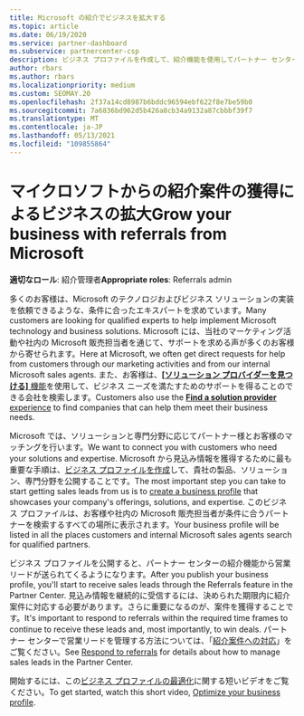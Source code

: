 ```yaml
---
title: Microsoft の紹介でビジネスを拡大する
ms.topic: article
ms.date: 06/19/2020
ms.service: partner-dashboard
ms.subservice: partnercenter-csp
description: ビジネス プロファイルを作成して、紹介機能を使用してパートナー センターリードを生成し、これらの紹介に応答する方法について学習します。
author: rbars
ms.author: rbars
ms.localizationpriority: medium
ms.custom: SEOMAY.20
ms.openlocfilehash: 2f37a14cd8987b6bddc96594ebf622f8e7be59b0
ms.sourcegitcommit: 7a6836bd962d5b426a8cb34a9132a87cbbbf39f7
ms.translationtype: MT
ms.contentlocale: ja-JP
ms.lasthandoff: 05/13/2021
ms.locfileid: "109855864"
---
```

# <a name="grow-your-business-with-referrals-from-microsoft"></a><span data-ttu-id="b1a78-103">マイクロソフトからの紹介案件の獲得によるビジネスの拡大</span><span class="sxs-lookup"><span data-stu-id="b1a78-103">Grow your business with referrals from Microsoft</span></span>

<span data-ttu-id="b1a78-104">**適切なロール**: 紹介管理者</span><span class="sxs-lookup"><span data-stu-id="b1a78-104">**Appropriate roles**: Referrals admin</span></span>

<span data-ttu-id="b1a78-105">多くのお客様は、Microsoft のテクノロジおよびビジネス ソリューションの実装を依頼できるような、条件に合ったエキスパートを求めています。</span><span class="sxs-lookup"><span data-stu-id="b1a78-105">Many customers are looking for qualified experts to help implement Microsoft technology and business solutions.</span></span> <span data-ttu-id="b1a78-106">Microsoft には、当社のマーケティング活動や社内の Microsoft 販売担当者を通じて、サポートを求める声が多くのお客様から寄せられます。</span><span class="sxs-lookup"><span data-stu-id="b1a78-106">Here at Microsoft, we often get direct requests for help from customers through our marketing activities and from our internal Microsoft sales agents.</span></span> <span data-ttu-id="b1a78-107">また、お客様は、[**[ソリューション プロバイダーを見つける]** 機能](https://www.microsoft.com/solution-providers/search)を使用して、ビジネス ニーズを満たすためのサポートを得ることのできる会社を検索します。</span><span class="sxs-lookup"><span data-stu-id="b1a78-107">Customers also use the [**Find a solution provider** experience](https://www.microsoft.com/solution-providers/search) to find companies that can help them meet their business needs.</span></span> 

<span data-ttu-id="b1a78-108">Microsoft では、ソリューションと専門分野に応じてパートナー様とお客様のマッチングを行います。</span><span class="sxs-lookup"><span data-stu-id="b1a78-108">We want to connect you with customers who need your solutions and expertise.</span></span> <span data-ttu-id="b1a78-109">Microsoft から見込み情報を獲得するために最も重要な手順は、[ビジネス プロファイルを作成](create-a-marketing-profile.md)して、貴社の製品、ソリューション、専門分野を公開することです。</span><span class="sxs-lookup"><span data-stu-id="b1a78-109">The most important step you can take to start getting sales leads from us is to [create a business profile](create-a-marketing-profile.md) that showcases your company's offerings, solutions, and expertise.</span></span> <span data-ttu-id="b1a78-110">このビジネス プロファイルは、お客様や社内の Microsoft 販売担当者が条件に合うパートナーを検索するすべての場所に表示されます。</span><span class="sxs-lookup"><span data-stu-id="b1a78-110">Your business profile will be listed in all the places customers and internal Microsoft sales agents search for qualified partners.</span></span> 

 <span data-ttu-id="b1a78-111">ビジネス プロファイルを公開すると、パートナー センターの紹介機能から営業リードが送られてくるようになります。</span><span class="sxs-lookup"><span data-stu-id="b1a78-111">After you publish your business profile, you'll start to receive sales leads through the Referrals feature in the Partner Center.</span></span> <span data-ttu-id="b1a78-112">見込み情報を継続的に受信するには、決められた期限内に紹介案件に対応する必要があります。さらに重要になるのが、案件を獲得することです。</span><span class="sxs-lookup"><span data-stu-id="b1a78-112">It's important to respond to referrals within the required time frames to continue to receive these leads and, most importantly, to win deals.</span></span> <span data-ttu-id="b1a78-113">パートナー センターで営業リードを管理する方法については、「[紹介案件への対応](manage-leads.md)」をご覧ください。</span><span class="sxs-lookup"><span data-stu-id="b1a78-113">See [Respond to referrals](manage-leads.md) for details about how to manage sales leads in the Partner Center.</span></span>  


<span data-ttu-id="b1a78-114">開始するには、この[ビジネス プロファイルの最適化](https://player.vimeo.com/video/252788046)に関する短いビデオをご覧ください。</span><span class="sxs-lookup"><span data-stu-id="b1a78-114">To get started, watch this short video, [Optimize your business profile](https://player.vimeo.com/video/252788046).</span></span>
